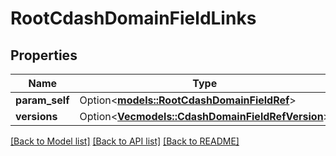 # RootCdashDomainFieldLinks

## Properties

Name | Type | Description | Notes
------------ | ------------- | ------------- | -------------
**param_self** | Option<[**models::RootCdashDomainFieldRef**](RootCdashDomainFieldRef.md)> |  | [optional]
**versions** | Option<[**Vec<models::CdashDomainFieldRefVersion>**](CdashDomainFieldRefVersion.md)> |  | [optional]

[[Back to Model list]](../README.md#documentation-for-models) [[Back to API list]](../README.md#documentation-for-api-endpoints) [[Back to README]](../README.md)



